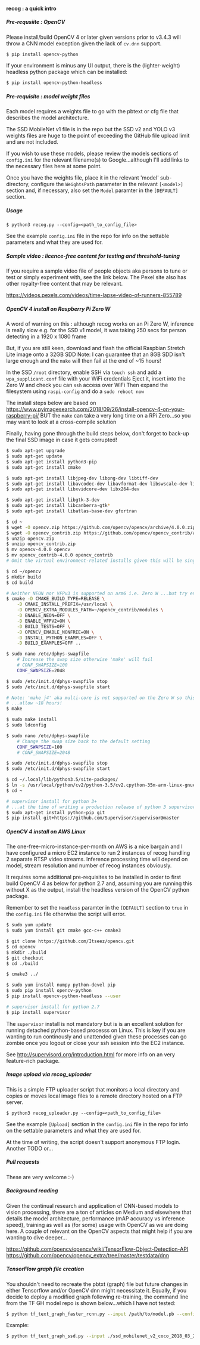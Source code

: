 #### recog : a quick intro

##### Pre-requsiite : OpenCV

Please install/build OpenCV 4 or later given versions prior to v3.4.3 will throw a CNN model exception given the lack of `cv.dnn` support.

```sh
$ pip install opencv-python
```

If your environment is minus any UI output, there is the (lighter-weight) headless python package which can be installed:

```sh
$ pip install opencv-python-headless
```

##### Pre-requisite : model weight files

Each model requires a weights file to go with the pbtext or cfg file that describes the model architecture. 

The SSD MobileNet v1 file is in the repo but the SSD v2 and YOLO v3 weights files are huge to the point of exceeding the GitHub file upload limit and are not included.

If you wish to use these models, please review the models sections of `config.ini` for the relevant filename(s) to Google...although I'll add links to the necessary files here at some point.

Once you have the weights file, place it in the relevant 'model' sub-directory, configure the `WeightsPath` parameter in the relevant `[<model>]` section and, if necessary, also set the `Model` paramter in the `[DEFAULT]` section.

##### Usage 

`$ python3 recog.py --config=<path_to_config_file>`

See the example `config.ini` file in the repo for info on the settable parameters and what they are used for.


##### Sample video : licence-free content for testing and threshold-tuning

If you require a sample video file of people objects aka persons to tune or test or simply experiment with, see the link below. 
The Pexel site also has other royalty-free content that may be relevant.

https://videos.pexels.com/videos/time-lapse-video-of-runners-855789


##### OpenCV 4 install on Raspberry Pi Zero W

A word of warning on this : although recog works on an Pi Zero W, inference is really slow e.g. for the SSD v1 model, it was taking 250 secs for person detecting in a 1920 x 1080 frame

But, if you are still keen, download and flash the official Raspbian Stretch Lite image onto a 32GB SDD
Note: I can guarantee that an 8GB SDD isn't large enough and the `make` will then fail at the end of ~15 hours!

In the SSD `/root` directory, enable SSH via `touch ssh` and add a `wpa_supplicant.conf` file with your WiFi credentials
Eject it, insert into the Zero W and check you can `ssh` access over WiFi
Then expand the filesystem using `raspi-config` and do a `sudo reboot now`

The install steps below are based on https://www.pyimagesearch.com/2018/09/26/install-opencv-4-on-your-raspberry-pi/
BUT the `make` can take a very long time on a RPi Zero...so you may want to look at a cross-compile solution

Finally, having gone through the build steps below, don't forget to back-up the final SSD image in case it gets corrupted!

```sh
$ sudo apt-get upgrade
$ sudo apt-get update
$ sudo apt-get install python3-pip
$ sudo apt-get install cmake

$ sudo apt-get install libjpeg-dev libpng-dev libtiff-dev
$ sudo apt-get install libavcodec-dev libavformat-dev libswscale-dev libv4l-dev
$ sudo apt-get install libxvidcore-dev libx264-dev

$ sudo apt-get install libgtk-3-dev
$ sudo apt-get install libcanberra-gtk*
$ sudo apt-get install libatlas-base-dev gfortran

$ cd ~
$ wget -O opencv.zip https://github.com/opencv/opencv/archive/4.0.0.zip
$ wget -O opencv_contrib.zip https://github.com/opencv/opencv_contrib/archive/4.0.0.zip
$ unzip opencv.zip
$ unzip opencv_contrib.zip
$ mv opencv-4.0.0 opencv
$ mv opencv_contrib-4.0.0 opencv_contrib
# Omit the virtual environment-related installs given this will be single environment

$ cd ~/opencv
$ mkdir build
$ cd build

# Neither NEON nor VFPv3 is supported on arm6 i.e. Zero W ...but try enabling VFPv2 (assuming it's a valid build flag)
$ cmake -D CMAKE_BUILD_TYPE=RELEASE \
    -D CMAKE_INSTALL_PREFIX=/usr/local \
    -D OPENCV_EXTRA_MODULES_PATH=~/opencv_contrib/modules \
    -D ENABLE_NEON=OFF \
    -D ENABLE_VFPV2=ON \
    -D BUILD_TESTS=OFF \
    -D OPENCV_ENABLE_NONFREE=ON \
    -D INSTALL_PYTHON_EXAMPLES=OFF \
    -D BUILD_EXAMPLES=OFF ..

$ sudo nano /etc/dphys-swapfile
    # Increase the swap size otherwise 'make' will fail 
    # CONF_SWAPSIZE=100
    CONF_SWAPSIZE=2048

$ sudo /etc/init.d/dphys-swapfile stop
$ sudo /etc/init.d/dphys-swapfile start

# Note: 'make j4' aka multi-core is not supported on the Zero W so this will be slow
# ...allow ~18 hours!
$ make

$ sudo make install
$ sudo ldconfig

$ sudo nano /etc/dphys-swapfile
    # Change the swap size back to the default setting
    CONF_SWAPSIZE=100
    # CONF_SWAPSIZE=2048

$ sudo /etc/init.d/dphys-swapfile stop
$ sudo /etc/init.d/dphys-swapfile start

$ cd ~/.local/lib/python3.5/site-packages/
$ ln -s /usr/local/python/cv2/python-3.5/cv2.cpython-35m-arm-linux-gnueabihf.so cv2.so
$ cd ~

# supervisor install for python 3+ 
# ...at the time of writing a production release of python 3 supervisor has still to be made to PyPi
$ sudo apt-get install python-pip git
$ pip install git+https://github.com/Supervisor/supervisor@master
```

##### OpenCV 4 install on AWS Linux

The one-free-micro-instance-per-month on AWS is a nice bargain and I have configured a micro EC2 instance to run 2 instances of recog handling 2 separate RTSP video streams. Inference processing time will depend on model, stream resolution and number of recog instances obviously.

It requires some additional pre-requisites to be installed in order to first build OpenCV 4 as below for python 2.7 and, assuming you are running this without X as the output, install the headless version of the OpenCV python package.

Remember to set the `Headless` paramter in the `[DEFAULT]` section to `true` in the `config.ini` file otherwise the script will error.

```sh
$ sudo yum update
$ sudo yum install git cmake gcc-c++ cmake3

$ git clone https://github.com/Itseez/opencv.git
$ cd opencv
$ mkdir ./build
$ git checkout
$ cd ./build

$ cmake3 ../

$ sudo yum install numpy python-devel pip
$ sudo pip install opencv-python
$ pip install opencv-python-headless --user

# supervisor install for python 2.7
$ pip install supervisor
```

The `supervisor` install is not mandatory but is is an excellent solution for running detached python-based processs on Linux.
This is key if you are wanting to run continously and unattended given these processes can go zombie once you logout or close your ssh session into the EC2 instance.

See http://supervisord.org/introduction.html for more info on an very feature-rich package.


##### Image upload via recog_uploader

This is a simple FTP uploader script that monitors a local directory and copies or moves local image files to a remote directory hosted on a FTP server.

`$ python3 recog_uploader.py --config=<path_to_config_file>`

See the example `[Upload]` section in the `config.ini` file in the repo for info on the settable parameters and what they are used for.

At the time of writing, the script doesn't support anonymous FTP login. Another TODO or...


##### Pull requests

These are very welcome :-)


##### Background reading

Given the continual research and application of CNN-based models to vision processing, there are a ton of articles on Medium and elsewhere that details the model architecture, performance (mAP accuracy vs inference speed), training as well as (for some) usage with OpenCV as we are doing here. A couple of relevant on the OpenCV aspects that might help if you are wanting to dive deeper... 

https://github.com/opencv/opencv/wiki/TensorFlow-Object-Detection-API
https://github.com/opencv/opencv_extra/tree/master/testdata/dnn


##### TensorFlow graph file creation

You shouldn't need to recreate the pbtxt (graph) file but future changes in either Tensorflow and/or OpenCV dnn might necessitate it. Equally, if you decide to deploy a modified graph following re-training, the command line from the TF GH model repo is shown below...which I have not tested:

```sh
$ python tf_text_graph_faster_rcnn.py --input /path/to/model.pb --config /path/to/example.config --output /path/to/graph.pbtxt
```

Example:

```sh
$ python tf_text_graph_ssd.py --input ./ssd_mobilenet_v2_coco_2018_03_29/frozen_inference_graph.pb --config ./ssd_mobilenet_v2_coco.config --output ./ssd_mobilenet_v2_coco_2019_01_28.pbtxt
```

